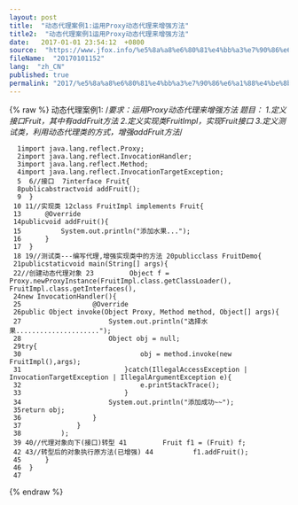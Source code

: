 ```yaml
---
layout: post
title:  "动态代理案例1:运用Proxy动态代理来增强方法"
title2:  "动态代理案例1运用Proxy动态代理来增强方法"
date:   2017-01-01 23:54:12  +0800
source:  "https://www.jfox.info/%e5%8a%a8%e6%80%81%e4%bb%a3%e7%90%86%e6%a1%88%e4%be%8b1%e8%bf%90%e7%94%a8proxy%e5%8a%a8%e6%80%81%e4%bb%a3%e7%90%86%e6%9d%a5%e5%a2%9e%e5%bc%ba%e6%96%b9%e6%b3%95.html"
fileName:  "20170101152"
lang:  "zh_CN"
published: true
permalink: "2017/%e5%8a%a8%e6%80%81%e4%bb%a3%e7%90%86%e6%a1%88%e4%be%8b1%e8%bf%90%e7%94%a8proxy%e5%8a%a8%e6%80%81%e4%bb%a3%e7%90%86%e6%9d%a5%e5%a2%9e%e5%bc%ba%e6%96%b9%e6%b3%95.html"
---
```

{% raw %}
动态代理案例1:
/*要求：运用Proxy动态代理来增强方法
题目：
1.定义接口Fruit，其中有addFruit方法
2.定义实现类FruitImpl，实现Fruit接口
3.定义测试类，利用动态代理类的方式，增强addFruit方法*/

      1import java.lang.reflect.Proxy;
      2import java.lang.reflect.InvocationHandler;
      3import java.lang.reflect.Method;
      4import java.lang.reflect.InvocationTargetException;
      5  6//接口  7interface Fruit{
      8publicabstractvoid addFruit();
      9  }
     10 11//实现类 12class FruitImpl implements Fruit{
     13      @Override
     14publicvoid addFruit(){
     15          System.out.println("添加水果...");
     16      }
     17  }
     18 19//测试类---编写代理,增强实现类中的方法 20publicclass FruitDemo{
     21publicstaticvoid main(String[] args){
     22//创建动态代理对象 23         Object f = Proxy.newProxyInstance(FruitImpl.class.getClassLoader(), FruitImpl.class.getInterfaces(),
     24new InvocationHandler(){
     25                  @Override
     26public Object invoke(Object Proxy, Method method, Object[] args){
     27                      System.out.println("选择水果.....................");
     28                      Object obj = null;
     29try{
     30                              obj = method.invoke(new FruitImpl(),args);
     31                          }catch(IllegalAccessException | InvocationTargetException | IllegalArgumentException e){
     32                              e.printStackTrace();
     33                          }
     34                      System.out.println("添加成功~~");
     35return obj;
     36                  }
     37              }
     38          );
     39 40//代理对象向下(接口)转型 41         Fruit f1 = (Fruit) f;
     42 43//转型后的对象执行原方法(已增强) 44          f1.addFruit();
     45      }
     46  }
     47
{% endraw %}